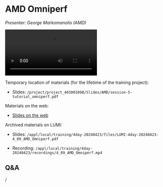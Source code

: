 # AMD Omniperf

<!-- Cannot do in full italics as the ã is misplaced which is likely an mkdocs bug. -->
*Presenter: George Markomanolis (AMD)*

<!--
Course materials will be provided during and after the course.
-->

<video src="https://462000265.lumidata.eu/4day-20240423/recordings/4_09_AMD_Omniperf.mp4" controls="controls">
</video>

Temporary location of materials (for the lifetime of the training project):

-   Slides: `/project/project_465001098/Slides/AMD/session-5-tutorial_omniperf.pdf`

Materials on the web:

-   [Slides on the web](https://462000265.lumidata.eu/4day-20240423/files/LUMI-4day-20240423-4_09_AMD_Omniperf.pdf)

Archived materials on LUMI:

-   Slides: `/appl/local/training/4day-20240423/files/LUMI-4day-20240423-4_09_AMD_Omniperf.pdf`

-   Recording: `/appl/local/training/4day-20240423/recordings/4_09_AMD_Omniperf.mp4`


## Q&A

/
